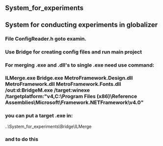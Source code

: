 ## System_for_experiments

## System for conducting experiments in globalizer

### File ConfigReader.h goto examin. 

### Use Bridge for creating config files and run main project 

### For merging .exe and .dll's to single .exe need use command:
### ILMerge.exe Bridge.exe MetroFramework.Design.dll MetroFramework.dll MetroFramework.Fonts.dll /out:d:BridgeM.exe /target:winexe /targetplatform:"v4,C:\Program Files (x86)\Reference Assemblies\Microsoft\Framework\.NETFramework\v4.0"
### you can put a target .exe in: 
..\System_for_experiments\Bridge\ILMerge 
### and to do this